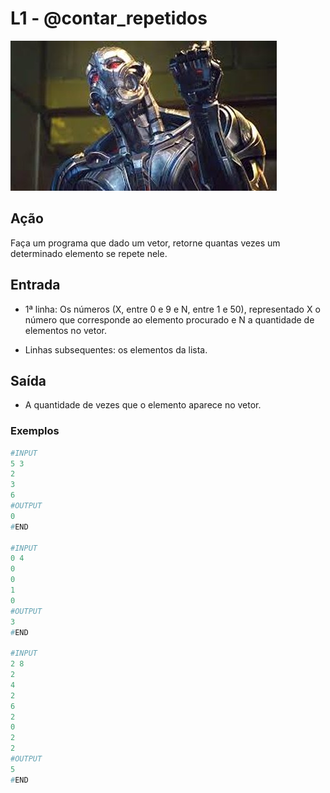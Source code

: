 # L1 - @contar_repetidos

![_](cover.jpg)

## Ação

Faça um programa que dado um vetor, retorne quantas vezes um determinado elemento se repete nele.

## Entrada

* 1ª linha: Os números (X, entre 0 e 9 e N, entre 1 e 50), representado X o número que corresponde ao elemento procurado e N a quantidade de elementos no vetor.

* Linhas subsequentes: os elementos da lista.

## Saída

* A quantidade de vezes que o elemento aparece no vetor.

### Exemplos

``` py
#INPUT
5 3
2
3
6
#OUTPUT
0
#END

#INPUT
0 4
0
0
1
0
#OUTPUT
3
#END

#INPUT
2 8
2
4
2
6
2
0
2
2
#OUTPUT
5
#END
```
